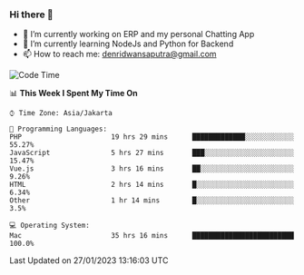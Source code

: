 ### Hi there 👋

- 🔭 I’m currently working on ERP and my personal Chatting App
- 🌱 I’m currently learning NodeJs and Python for Backend
- 📫 How to reach me: denridwansaputra@gmail.com


<!--START_SECTION:waka-->
![Code Time](http://img.shields.io/badge/Code%20Time-2%2C568%20hrs%2012%20mins-blue)

📊 **This Week I Spent My Time On** 

```text
⌚︎ Time Zone: Asia/Jakarta

💬 Programming Languages: 
PHP                      19 hrs 29 mins      █████████████░░░░░░░░░░░░   55.27% 
JavaScript               5 hrs 27 mins       ███░░░░░░░░░░░░░░░░░░░░░░   15.47% 
Vue.js                   3 hrs 16 mins       ██░░░░░░░░░░░░░░░░░░░░░░░   9.26% 
HTML                     2 hrs 14 mins       █░░░░░░░░░░░░░░░░░░░░░░░░   6.34% 
Other                    1 hr 14 mins        █░░░░░░░░░░░░░░░░░░░░░░░░   3.5%

💻 Operating System: 
Mac                      35 hrs 16 mins      █████████████████████████   100.0%

```


 Last Updated on 27/01/2023 13:16:03 UTC
<!--END_SECTION:waka-->
